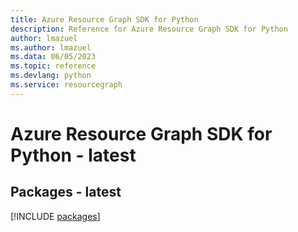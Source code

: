```yaml
---
title: Azure Resource Graph SDK for Python
description: Reference for Azure Resource Graph SDK for Python
author: lmazuel
ms.author: lmazuel
ms.data: 06/05/2023
ms.topic: reference
ms.devlang: python
ms.service: resourcegraph
---
```

# Azure Resource Graph SDK for Python - latest
## Packages - latest
[!INCLUDE [packages](resource-graph-index.md)]